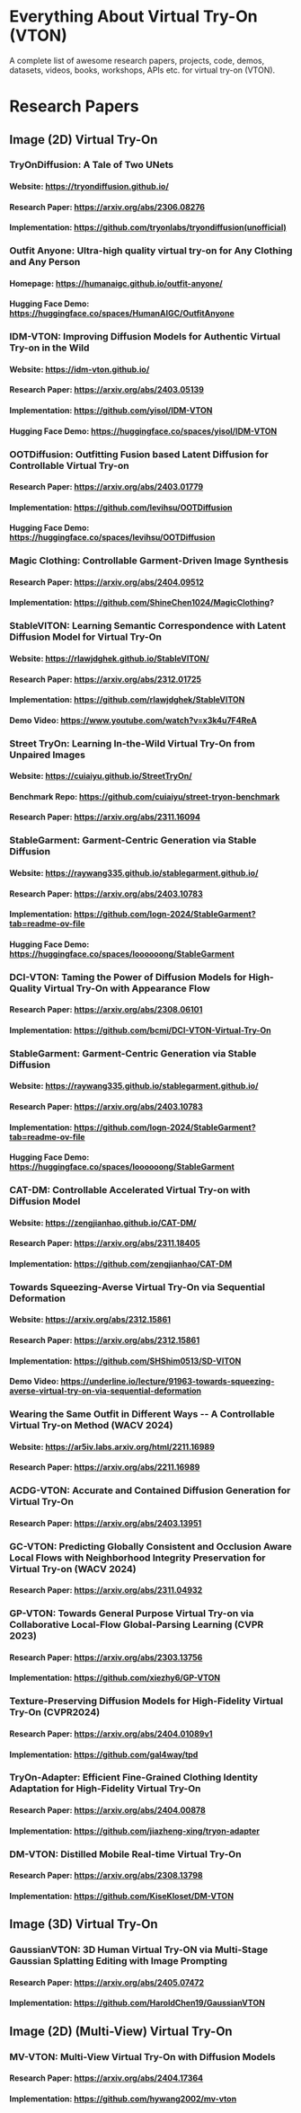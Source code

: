 # Everything About Virtual Try-On (VTON)
A complete list of awesome research papers, projects, code, demos, datasets, videos, books, 
workshops, APIs etc. for virtual try-on (VTON).

# Research Papers

## Image (2D) Virtual Try-On

### TryOnDiffusion: A Tale of Two UNets
#### Website: https://tryondiffusion.github.io/
#### Research Paper: https://arxiv.org/abs/2306.08276
#### Implementation: https://github.com/tryonlabs/tryondiffusion(unofficial)

### Outfit Anyone: Ultra-high quality virtual try-on for Any Clothing and Any Person
#### Homepage: https://humanaigc.github.io/outfit-anyone/
#### Hugging Face Demo: https://huggingface.co/spaces/HumanAIGC/OutfitAnyone

### IDM-VTON: Improving Diffusion Models for Authentic Virtual Try-on in the Wild
#### Website: https://idm-vton.github.io/
#### Research Paper: https://arxiv.org/abs/2403.05139
#### Implementation: https://github.com/yisol/IDM-VTON
#### Hugging Face Demo: https://huggingface.co/spaces/yisol/IDM-VTON

### OOTDiffusion: Outfitting Fusion based Latent Diffusion for Controllable Virtual Try-on
#### Research Paper: https://arxiv.org/abs/2403.01779
#### Implementation: https://github.com/levihsu/OOTDiffusion
#### Hugging Face Demo: https://huggingface.co/spaces/levihsu/OOTDiffusion

### Magic Clothing: Controllable Garment-Driven Image Synthesis
#### Research Paper: https://arxiv.org/abs/2404.09512
#### Implementation: https://github.com/ShineChen1024/MagicClothing?

### StableVITON: Learning Semantic Correspondence with Latent Diffusion Model for Virtual Try-On
#### Website: https://rlawjdghek.github.io/StableVITON/
#### Research Paper: https://arxiv.org/abs/2312.01725
#### Implementation: https://github.com/rlawjdghek/StableVITON
#### Demo Video: https://www.youtube.com/watch?v=x3k4u7F4ReA

### Street TryOn: Learning In-the-Wild Virtual Try-On from Unpaired Images
#### Website: https://cuiaiyu.github.io/StreetTryOn/
#### Benchmark Repo: https://github.com/cuiaiyu/street-tryon-benchmark
#### Research Paper: https://arxiv.org/abs/2311.16094

### StableGarment: Garment-Centric Generation via Stable Diffusion
#### Website: https://raywang335.github.io/stablegarment.github.io/
#### Research Paper: https://arxiv.org/abs/2403.10783
#### Implementation: https://github.com/logn-2024/StableGarment?tab=readme-ov-file
#### Hugging Face Demo: https://huggingface.co/spaces/loooooong/StableGarment

### DCI-VTON: Taming the Power of Diffusion Models for High-Quality Virtual Try-On with Appearance Flow
#### Research Paper: https://arxiv.org/abs/2308.06101
#### Implementation: https://github.com/bcmi/DCI-VTON-Virtual-Try-On

### StableGarment: Garment-Centric Generation via Stable Diffusion
#### Website: https://raywang335.github.io/stablegarment.github.io/
#### Research Paper: https://arxiv.org/abs/2403.10783
#### Implementation: https://github.com/logn-2024/StableGarment?tab=readme-ov-file
#### Hugging Face Demo: https://huggingface.co/spaces/loooooong/StableGarment

### CAT-DM: Controllable Accelerated Virtual Try-on with Diffusion Model
#### Website: https://zengjianhao.github.io/CAT-DM/
#### Research Paper: https://arxiv.org/abs/2311.18405
#### Implementation: https://github.com/zengjianhao/CAT-DM

### Towards Squeezing-Averse Virtual Try-On via Sequential Deformation
#### Website: https://arxiv.org/abs/2312.15861
#### Research Paper: https://arxiv.org/abs/2312.15861
#### Implementation: https://github.com/SHShim0513/SD-VITON
#### Demo Video: https://underline.io/lecture/91963-towards-squeezing-averse-virtual-try-on-via-sequential-deformation

### Wearing the Same Outfit in Different Ways -- A Controllable Virtual Try-on Method (WACV 2024)
#### Website: https://ar5iv.labs.arxiv.org/html/2211.16989
#### Research Paper: https://arxiv.org/abs/2211.16989

### ACDG-VTON: Accurate and Contained Diffusion Generation for Virtual Try-On
#### Research Paper: https://arxiv.org/abs/2403.13951

### GC-VTON: Predicting Globally Consistent and Occlusion Aware Local Flows with Neighborhood Integrity Preservation for Virtual Try-on (WACV 2024)
#### Research Paper: https://arxiv.org/abs/2311.04932

### GP-VTON: Towards General Purpose Virtual Try-on via Collaborative Local-Flow Global-Parsing Learning (CVPR 2023)
#### Research Paper: https://arxiv.org/abs/2303.13756
#### Implementation: https://github.com/xiezhy6/GP-VTON

### Texture-Preserving Diffusion Models for High-Fidelity Virtual Try-On (CVPR2024)
#### Research Paper: https://arxiv.org/abs/2404.01089v1
#### Implementation: https://github.com/gal4way/tpd

### TryOn-Adapter: Efficient Fine-Grained Clothing Identity Adaptation for High-Fidelity Virtual Try-On
#### Research Paper: https://arxiv.org/abs/2404.00878
#### Implementation: https://github.com/jiazheng-xing/tryon-adapter

### DM-VTON: Distilled Mobile Real-time Virtual Try-On
#### Research Paper: https://arxiv.org/abs/2308.13798
#### Implementation: https://github.com/KiseKloset/DM-VTON

## Image (3D) Virtual Try-On

### GaussianVTON: 3D Human Virtual Try-ON via Multi-Stage Gaussian Splatting Editing with Image Prompting
#### Research Paper: https://arxiv.org/abs/2405.07472
#### Implementation: https://github.com/HaroldChen19/GaussianVTON

## Image (2D) (Multi-View) Virtual Try-On

### MV-VTON: Multi-View Virtual Try-On with Diffusion Models
#### Research Paper: https://arxiv.org/abs/2404.17364
#### Implementation: https://github.com/hywang2002/mv-vton
